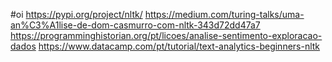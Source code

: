 #oi
https://pypi.org/project/nltk/
https://medium.com/turing-talks/uma-an%C3%A1lise-de-dom-casmurro-com-nltk-343d72dd47a7
https://programminghistorian.org/pt/licoes/analise-sentimento-exploracao-dados
https://www.datacamp.com/pt/tutorial/text-analytics-beginners-nltk